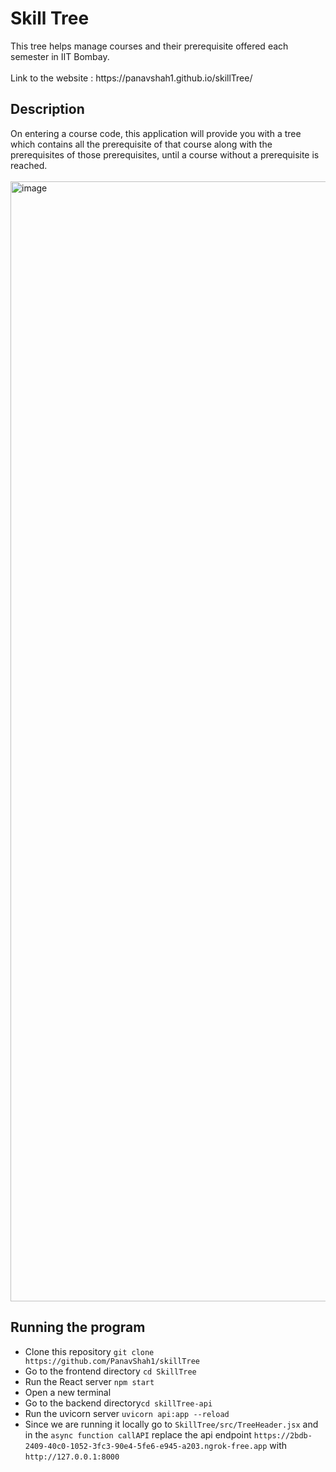 <h1>Skill Tree</h1>
This tree helps manage courses and their prerequisite offered each semester in IIT Bombay. <br><br>
Link to the website : https://panavshah1.github.io/skillTree/

<h2>Description</h2>
On entering a course code, this application will provide you with a tree which contains all the prerequisite of that course along with the prerequisites of those prerequisites, until a course without a prerequisite is reached. <br><br>
<img width="1792" alt="image" src="https://github.com/user-attachments/assets/b5b22f94-8f5b-4875-85cc-aa85626686bb">

<h2>Running the program</h2>
<ul>
  <li>Clone this repository <code>git clone https://github.com/PanavShah1/skillTree</code></li>
  <li>Go to the frontend directory <code>cd SkillTree</code></li>
  <li>Run the React server <code>npm start</code></li>
  <li>Open a new terminal</li>
  <li>Go to the backend directory<code>cd skillTree-api</code></li>
  <li>Run the uvicorn server <code>uvicorn api:app --reload</code></li>
  <li>Since we are running it locally go to <code>SkillTree/src/TreeHeader.jsx</code> and in the <code>async function callAPI</code> replace the api endpoint <code>https://2bdb-2409-40c0-1052-3fc3-90e4-5fe6-e945-a203.ngrok-free.app</code> with <code>http://127.0.0.1:8000</code></li>
</ul>
